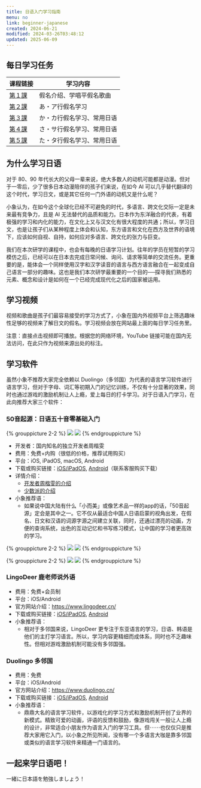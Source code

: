 ```yaml
---
title: 日语入门学习指南
menu: no
link: beginner-japanese
created: 2024-06-21
modified: 2024-03-26T03:48:12
updated: 2025-06-09
---
```


## 每日学习任务

| 课程链接                         | 学习内容              |
| :--------------------------- | ----------------- |
| [第１課](https://minielephant.net/beginner-japanese-1) | 假名介绍、学唱平假名歌曲 |
| [第２課](https://minielephant.net/beginner-japanese-2)| あ・ア行假名学习 |
| [第３課](https://minielephant.net/beginner-japanese-3)| か・カ行假名学习、常用日语 |
| [第４課](https://minielephant.net/beginner-japanese-4)| さ・サ行假名学习、常用日语 |
| [第５課](https://minielephant.net/beginner-japanese-5)| た・タ行假名学习、常用日语 |

## 为什么学习日语

对于 80、90 年代长大的父母一辈来说，绝大多数人的动机可能都是动漫。但对于一零后，少了很多日本动漫陪伴的孩子们来说，在如今 AI 可以几乎替代翻译的这个时代，学习日文，或是其它任何一门外语的动机又是什么呢？

小象认为，在如今这个全球化已经不可避免的时代，多语言、跨文化交际一定是未来最有竞争力，且是 AI 无法替代的品质和能力。日本作为东洋融合的代表，有着极强的学习和内化的能力，在文化上又与汉文化有很大程度的共通；所以，学习日文，也是让孩子们从某种程度上体会和认知，东方语言和文化在西方及世界的语境下，应该如何自视、自持，如何应对多语言、跨文化的张力与巨变。

我们在本次研学的课程中，也会有每晚的日语学习计划。往年的学员在短暂的学习模仿之后，已经可以在日本去完成日常问候、询问、请求等简单的交流任务。更重要的是，能体会一个同样使用汉字和汉字读音的语言与西方语言融合在一起变成自己语言一部分的趣味。这也是我们本次研学最重要的一个目的──探寻我们熟悉的元素、概念和设计是如何在一个已经完成现代化之后的国家被运用。

## 学习视频

视频和歌曲是孩子们最容易接受的学习方式了，小象在国内外视频平台上筛选趣味性足够的视频来了解日文的假名。学习视频会放在网站最上面的每日学习任务里。

<span class="caption">注意：直接点击视频即可播放。根据您的网络环境，YouTube 链接可能在国内无法访问，在此只作为视频来源出处的标注。</span>

## 学习软件

虽然小象不推荐大家完全依赖以 Duolingo（多邻国）为代表的语言学习软件进行语言学习，但对于字母、词汇等初期入门的记忆训练，不仅有十分显著的效果，同时也通过游戏的激励机制让人上瘾，爱上每日的打卡学习。对于日语入门学习，在此向推荐大家三个软件：

### 50音起源：日语五十音零基础入门

{% grouppicture 2-2 %}
![](https://i.typlog.com/kevinzhow/z_01755d0de431c9ddebf026b6c841f6bd.png?x-oss-process=image/auto-orient,1/interlace,1/quality,q_90/resize,m_lfit,w_1242/format,webp)
![](https://i.typlog.com/kevinzhow/z_7a5a623b3bfbad410f463f3f96298d6d.png?x-oss-process=image/auto-orient,1/interlace,1/quality,q_90/resize,m_lfit,w_1242/format,webp)
{% endgrouppicture %}

- 开发者：国内知名的独立开发者周楷雯
- 费用：免费+内购（很低的价格，推荐试用购买）
- 平台：iOS, iPadOS, macOS, Android
- 下载或购买链接：[iOS/iPadOS](https://apps.apple.com/cn/app/50音起源-日语五十音零基础入门/id1439222882?platform=iphone), [Android](https://lizhi.shop/site/products/id/347)（联系客服购买下载）
- 详情介绍：
	- [开发者周楷雯的介绍](https://blog.kevinzhow.com/posts/cong-qi-yuan-kai-shi-xue-xi-50-yin-de-app/en)
	- [少数派的介绍](https://sspai.com/post/48371)
- 小象推荐语：
	- 如果说中国大陆有什么「小而美」或像艺术品一样的app的话，「50音起源」定会是其中之一。它不仅从最适合中国人日语启蒙的视角出发，在假名、日文和汉语的词源字源之间建立关联，同时，还通过漂亮的动画，方便的查询系统，出色的互动记忆和书写练习模式，让中国的学习者更高效的学习。

{% grouppicture 2-2 %}
![](https://i.typlog.com/kevinzhow/z_baf29e3b7e9a05f63c924a030509d43a.png?x-oss-process=image/auto-orient,1/interlace,1/quality,q_90/resize,m_lfit,w_1242/format,webp)
![](https://i.typlog.com/kevinzhow/z_e5fd77729f814de2711ffc5fa3c4a510.png?x-oss-process=image/auto-orient,1/interlace,1/quality,q_90/resize,m_lfit,w_1242/format,webp)
{% endgrouppicture %}

{% grouppicture 2-2 %}
![](https://i.typlog.com/kevinzhow/z_f75b5d73bee451b167d1842b09f7cc5b.png?x-oss-process=image/auto-orient,1/interlace,1/quality,q_90/resize,m_lfit,w_1242/format,webp)
![](https://i.typlog.com/kevinzhow/z_f6232d209e522a5711184b266d59c305.png?x-oss-process=image/auto-orient,1/interlace,1/quality,q_90/resize,m_lfit,w_1242/format,webp)
{% endgrouppicture %}

### LingoDeer 鹿老师说外语

- 费用：免费+会员制
- 平台：iOS/Android
- 官方网站介绍：https://www.lingodeer.cn/
- 下载或购买链接：[iOS/iPadOS](https://apps.apple.com/cn/app/%E9%B9%BF%E8%80%81%E5%B8%88%E8%AF%B4%E5%A4%96%E8%AF%AD-%E8%8B%B1%E8%AF%AD-%E9%9F%A9%E8%AF%AD-%E6%97%A5%E8%AF%AD%E5%AD%A6%E4%B9%A0/id1385950616), [Android](https://sj.qq.com/appdetail/cn.lingodeer?&from_wxz=1)
- 小象推荐语：
	- 相对于多邻国来说，LingoDeer 更专注于东亚语言的学习，日语、韩语是他们的主打学习语言。所以，学习内容更精细而成体系，同时也不乏趣味性。但相对游戏激励机制可能没有多邻国强。

### Duolingo 多邻国

- 费用：免费
- 平台：iOS/Android
- 官方网站介绍：https://www.duolingo.cn/
- 下载或购买链接：[iOS/iPadOS](https://apps.apple.com/cn/app/%E9%B9%BF%E8%80%81%E5%B8%88%E8%AF%B4%E5%A4%96%E8%AF%AD-%E8%8B%B1%E8%AF%AD-%E9%9F%A9%E8%AF%AD-%E6%97%A5%E8%AF%AD%E5%AD%A6%E4%B9%A0/id1385950616), [Android](https://sj.qq.com/appdetail/cn.lingodeer?&from_wxz=1)
- 小象推荐语：
	- 鼎鼎大名的语言学习软件，以游戏化的学习方式和激励机制开创了业界的新模式。精致可爱的动画，评语的反馈和鼓励，像游戏闯关一般让人上瘾的设计，非常适合小朋友作为语言入门的学习工具。但⋯⋯也仅仅只是推荐大家用它入门，以小象之所见所闻，没有哪一个多语言大咖是靠多邻国或类似的语言学习软件来精通一门语言的。

## 一起来学日语吧！

一緒に日本語を勉強しましょう！
